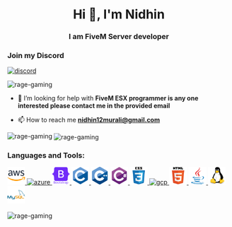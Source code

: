<h1 align="center">Hi 👋, I'm Nidhin</h1>
<h3 align="center">I am FiveM Server developer</h3>

<h3>Join my Discord</h3>
<p align="left"> <a href="https://discord.gg/bDaYd2P9Vu" target="_blank"> <img src="https://ik.imagekit.io/yg4xrysan/RageGaming/Discord-logo.png" alt="discord" width="100" height="80"/> </a> <a 
<br>
<br>

<p align="left"> <img src="https://komarev.com/ghpvc/?username=rage-gaming&label=Profile%20views&color=0e75b6&style=flat" alt="rage-gaming" /> </p>


- 🤝 I’m looking for help with **FiveM ESX programmer is any one interested please contact me in the provided email**

- 📫 How to reach me **nidhin12murali@gmail.com**

<p><img align="left" src="https://github-readme-stats.vercel.app/api/top-langs?username=rage-gaming&show_icons=true&locale=en&layout=compact" alt="rage-gaming" /></p>

<p>&nbsp;<img align="center" src="https://github-readme-stats.vercel.app/api?username=rage-gaming&show_icons=true&locale=en" alt="rage-gaming" /></p>

<h3 align="left">Languages and Tools:</h3>
<p align="left"> <a href="https://aws.amazon.com" target="_blank"> <img src="https://raw.githubusercontent.com/devicons/devicon/master/icons/amazonwebservices/amazonwebservices-original-wordmark.svg" alt="aws" width="40" height="40"/> </a> <a href="https://azure.microsoft.com/en-in/" target="_blank"> <img src="https://www.vectorlogo.zone/logos/microsoft_azure/microsoft_azure-icon.svg" alt="azure" width="40" height="40"/> </a> <a href="https://getbootstrap.com" target="_blank"> <img src="https://raw.githubusercontent.com/devicons/devicon/master/icons/bootstrap/bootstrap-plain-wordmark.svg" alt="bootstrap" width="40" height="40"/> </a> <a href="https://www.cprogramming.com/" target="_blank"> <img src="https://raw.githubusercontent.com/devicons/devicon/master/icons/c/c-original.svg" alt="c" width="40" height="40"/> </a> <a href="https://www.w3schools.com/cpp/" target="_blank"> <img src="https://raw.githubusercontent.com/devicons/devicon/master/icons/cplusplus/cplusplus-original.svg" alt="cplusplus" width="40" height="40"/> </a> <a href="https://www.w3schools.com/cs/" target="_blank"> <img src="https://raw.githubusercontent.com/devicons/devicon/master/icons/csharp/csharp-original.svg" alt="csharp" width="40" height="40"/> </a> <a href="https://www.w3schools.com/css/" target="_blank"> <img src="https://raw.githubusercontent.com/devicons/devicon/master/icons/css3/css3-original-wordmark.svg" alt="css3" width="40" height="40"/> </a> <a href="https://cloud.google.com" target="_blank"> <img src="https://www.vectorlogo.zone/logos/google_cloud/google_cloud-icon.svg" alt="gcp" width="40" height="40"/> </a> <a href="https://www.w3.org/html/" target="_blank"> <img src="https://raw.githubusercontent.com/devicons/devicon/master/icons/html5/html5-original-wordmark.svg" alt="html5" width="40" height="40"/> </a> <a href="https://www.java.com" target="_blank"> <img src="https://raw.githubusercontent.com/devicons/devicon/master/icons/java/java-original.svg" alt="java" width="40" height="40"/> </a> <a href="https://www.linux.org/" target="_blank"> <img src="https://raw.githubusercontent.com/devicons/devicon/master/icons/linux/linux-original.svg" alt="linux" width="40" height="40"/> </a> <a href="https://www.mysql.com/" target="_blank"> <img src="https://raw.githubusercontent.com/devicons/devicon/master/icons/mysql/mysql-original-wordmark.svg" alt="mysql" width="40" height="40"/> </a> </p>

<p><img align="center" src="https://github-readme-streak-stats.herokuapp.com/?user=rage-gaming&" alt="rage-gaming" /></p>
